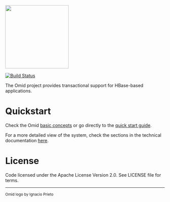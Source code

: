 <img src="https://github.com/yahoo/omid/blob/master/doc/images/omid-logo.png" width="200">

[ ![Build Status](https://travis-ci.org/apache/incubator-omid.svg?branch=master) ](https://travis-ci.org/apache/incubator-omid) 

The Omid project provides transactional support for HBase-based applications.

# Quickstart

Check the Omid [basic concepts](http://omid.incubator.apache.org/) or go directly
to the [quick start guide](http://omid.incubator.apache.org/quickstart.html).

For a more detailed view of the system, check the sections in the technical documentation [here](http://omid.incubator.apache.org/).

# License

Code licensed under the Apache License Version 2.0. See LICENSE file for terms.

-----------------------------------------------------------------------------------------------------------------------

<sup>Omid logo by Ignacio Prieto</sup>
